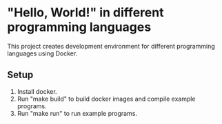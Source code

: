 "Hello, World!" in different programming languages
==================================================

This project creates development environment for different programming
languages using Docker.

Setup
-----

1. Install docker.
2. Run "make build" to build docker images and compile example programs.
3. Run "make run" to run example programs.
